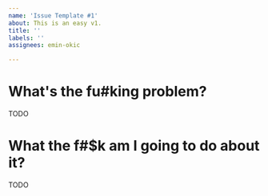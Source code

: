 ```yaml
---
name: 'Issue Template #1'
about: This is an easy v1.
title: ''
labels: ''
assignees: emin-okic

---
```


# What's the fu#king problem?
TODO

# What the f#$k am I going to do about it?
TODO
